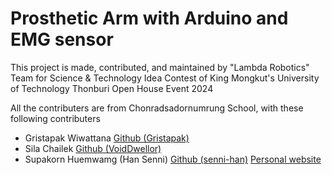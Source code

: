 # Prosthetic Arm with Arduino and EMG sensor

This project is made, contributed, and maintained by "Lambda Robotics" Team for Science & Technology Idea Contest of King Mongkut's University of Technology Thonburi Open House Event 2024

All the contributers are from Chonradsadornumrung School, with these following contributers
- Gristapak Wiwattana [Github (Gristapak)](https://github.com/Gristapak)
- Sila Chailek [Github (VoidDwellor)](https://github.com/VoidDwellor)
- Supakorn Huemwamg (Han Senni) [Github (senni-han)](https://github.com/senni-han) [Personal website](https://senni-han.github.io)
